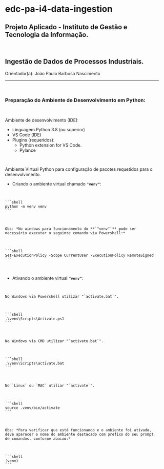 # edc-pa-i4-data-ingestion

## Projeto Aplicado - Instituto de Gestão e Tecnologia da Informação.
<br>

## Ingestão de Dados de Processos Industriais.

Orientador(a): João Paulo Barbosa Nascimento

_____
<br>

### Preparação do Ambiente de Desenvolvimento em Python:
<br>

Ambiente de desenvolvimento (IDE):
- Linguagem Python 3.8 (ou superior)
- VS Code (IDE)
- Plugins (requeridos): 
   - Python extension for VS Code.
   - Pylance
<br>

Ambiente Virtual Python para configuração de pacotes requetidos para o desenvolvimento.
<br>

- Criando o ambiente virtual chamado **`"venv"`**:
<br>

    ```shell
    python -m venv venv
    ```

<br>

    Obs: *No windows para funcionamento do **`"venv"`** pode ser necessário executar o seguinte comando via Powershell:*

<br>

    ```shell
    Set-ExecutionPolicy -Scope CurrentUser -ExecutionPolicy RemoteSigned
    ```

<br>

- Ativando o ambiente virtual **`"venv"`**:
<br>

    No Windows via Powershell utilizar "`activate.bat`".

<br>

    ```shell
    .\venv\Scripts\Activate.ps1
    ```
    
<br>

    No Windows via CMD utilizar "`activate.bat`".

<br>

    ```shell
    .\venv\Scripts\activate.bat
    ```

<br>

    No `Linux` ou `MAC` utiliar "`activate`".

<br>

    ```shell
    source .venv/bin/activate
    ```

<br>

    Obs: *Para verificar que está funcionando e o ambiente foi ativado, deve aparecer o nome do ambiente destacado com prefixo do seu prompt de comandos, conforme abaixo:*

<br>

    ```shell
    (venv)
    ```
<br>


<br>
